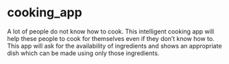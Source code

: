 # cooking_app

A lot of people do not know how to cook. This intelligent cooking app will help these people to cook for themselves even if they don’t know how to. This app will ask for the availability of ingredients and shows an appropriate dish which can be made using only those ingredients.
